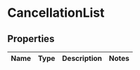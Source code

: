
# CancellationList

## Properties
Name | Type | Description | Notes
------------ | ------------- | ------------- | -------------




